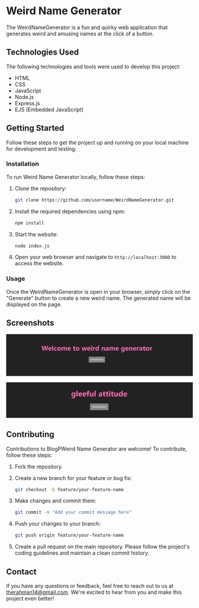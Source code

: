 # Weird Name Generator

The WeirdNameGenerator is a fun and quirky web application that generates weird and amusing names at the click of a button.

## Technologies Used

The following technologies and tools were used to develop this project:

- HTML
- CSS
- JavaScript
- Node.js
- Express.js
- EJS (Embedded JavaScript)

## Getting Started

Follow these steps to get the project up and running on your local machine for development and testing:

### Installation

To run Weird Name Generator locally, follow these steps:
1. Clone the repository:

   ```bash
   git clone https://github.com/username/WeirdNameGenerator.git
   ```

2. Install the required dependencies using npm:

   ```bash
   npm install
   ```

3. Start the website:

   ```bash
   node index.js
   ```

4. Open your web browser and navigate to `http://localhost:3000` to access the website.

### Usage

Once the WeirdNameGenerator is open in your browser, simply click on the "Generate" button to create a new weird name. The generated name will be displayed on the page.

## Screenshots

![Homepage](/public/pictures/Homepage.png)

![Resultpage](/public/pictures/Resultpage.png)

## Contributing

Contributions to BlogPWeird Name Generator are welcome! To contribute, follow these steps:

1. Fork the repository.
2. Create a new branch for your feature or bug fix:

   ```bash
   git checkout -b feature/your-feature-name
   ```

3. Make changes and commit them:

   ```bash
   git commit -m "Add your commit message here"
   ```

4. Push your changes to your branch:

   ```bash
   git push origin feature/your-feature-name
   ```

5. Create a pull request on the main repository. Please follow the project's coding guidelines and maintain a clean commit history.

## Contact

If you have any questions or feedback, feel free to reach out to us at therahman14@gmail.com. We're excited to hear from you and make this project even better!
